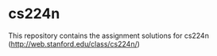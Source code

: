 # cs224n

This repository contains the assignment solutions for cs224n (http://web.stanford.edu/class/cs224n/)
